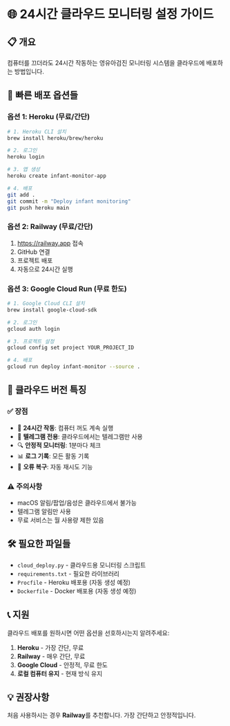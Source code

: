 # 🌐 24시간 클라우드 모니터링 설정 가이드

## 📋 개요
컴퓨터를 끄더라도 24시간 작동하는 영유아검진 모니터링 시스템을 클라우드에 배포하는 방법입니다.

## 🚀 빠른 배포 옵션들

### 옵션 1: Heroku (무료/간단)
```bash
# 1. Heroku CLI 설치
brew install heroku/brew/heroku

# 2. 로그인
heroku login

# 3. 앱 생성
heroku create infant-monitor-app

# 4. 배포
git add .
git commit -m "Deploy infant monitoring"
git push heroku main
```

### 옵션 2: Railway (무료/간단)
1. https://railway.app 접속
2. GitHub 연결
3. 프로젝트 배포
4. 자동으로 24시간 실행

### 옵션 3: Google Cloud Run (무료 한도)
```bash
# 1. Google Cloud CLI 설치
brew install google-cloud-sdk

# 2. 로그인
gcloud auth login

# 3. 프로젝트 설정
gcloud config set project YOUR_PROJECT_ID

# 4. 배포
gcloud run deploy infant-monitor --source .
```

## 📱 클라우드 버전 특징

### ✅ 장점
- 🔄 **24시간 작동**: 컴퓨터 꺼도 계속 실행
- 📱 **텔레그램 전용**: 클라우드에서는 텔레그램만 사용
- 🔍 **안정적 모니터링**: 1분마다 체크
- 📊 **로그 기록**: 모든 활동 기록
- 🚨 **오류 복구**: 자동 재시도 기능

### ⚠️ 주의사항
- macOS 알림/팝업/음성은 클라우드에서 불가능
- 텔레그램 알림만 사용
- 무료 서비스는 월 사용량 제한 있음

## 🛠️ 필요한 파일들
- `cloud_deploy.py` - 클라우드용 모니터링 스크립트
- `requirements.txt` - 필요한 라이브러리
- `Procfile` - Heroku 배포용 (자동 생성 예정)
- `Dockerfile` - Docker 배포용 (자동 생성 예정)

## 📞 지원
클라우드 배포를 원하시면 어떤 옵션을 선호하시는지 알려주세요:
1. **Heroku** - 가장 간단, 무료
2. **Railway** - 매우 간단, 무료
3. **Google Cloud** - 안정적, 무료 한도
4. **로컬 컴퓨터 유지** - 현재 방식 유지

## 💡 권장사항
처음 사용하시는 경우 **Railway**를 추천합니다. 가장 간단하고 안정적입니다.
